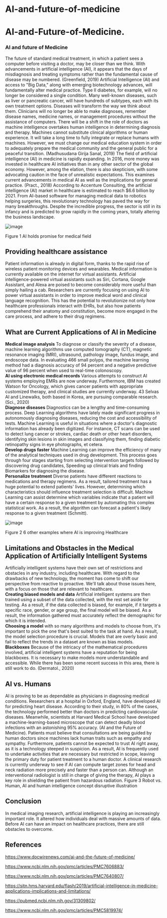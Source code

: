 # AI-and-future-of-medicine
# AI-and-Future-of-Medicine.
### Al and future of Medicine
The future of standard medical treatment, in which a patient sees a computer before visiting a doctor, may be closer than we think. With advancements in artificial intelligence (AI), it appears that the days of misdiagnosis and treating symptoms rather than the fundamental cause of disease may be numbered. (Greenfield, 2019) Artificial Intelligence (AI) and access to "Big Data," along with emerging biotechnology advances, will fundamentally alter medical practice. Type II diabetes, for example, will no longer be considered a single condition. Many well-known diseases, such as liver or pancreatic cancer, will have hundreds of subtypes, each with its own treatment options. Diseases will transform the way we think about them. Clinicians will no longer be able to make diagnoses, remember disease names, medicine names, or management procedures without the assistance of computers. There will be a shift in the role of doctors as machine intelligence overtakes human intelligence in determining diagnosis and therapy. Machines cannot substitute clinical algorithms or human experience. It will take a long time to fully integrate or replace humans with machines. However, we must change our medical education system in order to adequately prepare the medical community and the general public for a peaceful transition. (Madhusudana Girija Sanal, 2019) The field of artificial intelligence (AI) in medicine is rapidly expanding. In 2016, more money was invested in healthcare AI initiatives than in any other sector of the global economy.  However, among the elation, there is also skepticism, with some advocating caution in the face of unrealistic expectations.  This examines current advancements in medical AI as well as the implications for general practice. (Pract., 2018) According to Accenture Consulting, the artificial intelligence (AI) market in healthcare is estimated to reach $6.6 billion by 2021. From AI-based software for managing medical data to robotics helping surgeries, this revolutionary technology has paved the way for many breakthroughs. Despite the incredible progress, the sector is still in its infancy and is predicted to grow rapidly in the coming years, totally altering the business landscape. 
 
![image](https://user-images.githubusercontent.com/97630155/152214741-991d5a57-cc58-4952-a254-bb2c071fe283.png)

Figure 1 AI holds promise for medical field 

## Providing healthcare assistance
Patient information is already in digital form, thanks to the rapid rise of wireless patient monitoring devices and wearables. Medical information is currently available on the internet for virtual assistants. Artificial intelligence-powered virtual assistants such as Siri, Cortana, Google Assistant, and Alexa are poised to become considerably more useful than simply hailing a cab. Researchers are currently focusing on using AI to power virtual assistants in order to improve medical word and clinical language recognition. This has the potential to revolutionize not only how healthcare professionals interact with EHRs, but also how patients comprehend their anatomy and constitution, become more engaged in the care process, and adhere to their drug regimens.


## What are Current Applications of AI in Medicine

**Medical image analysis** To diagnose or classify the severity of a disease, machine learning algorithms use computed tomography (CT), magnetic resonance imaging (MRI), ultrasound, pathology image, fundus image, and endoscope data. In evaluating 466 small polyps, the machine learning method had a diagnosis accuracy of 94 percent and a negative predictive value of 96 percent when used to real-time colonoscopy.                                                                                                                                                          
**AI using electronic medical records** Various attempts to construct AI systems employing EMRs are now underway. Furthermore, IBM has created Watson for Oncology, which gives cancer patients with appropriate customized therapy, and clinical studies are currently underway. 43 Selvas AI and Linewalks, both based in Korea, are pursuing comparable research.  (Sci., 2020)                   
**Diagnose diseases** Diagnostics can be a lengthy and time-consuming process. Deep Learning algorithms have lately made significant progress in autonomously diagnosing diseases, reducing the cost and accessibility of tests. Machine Learning is useful in situations where a doctor's diagnostic information has already been digitized. For instance, CT scans can be used to detect lung cancer or strokes, cardiac death or other heart disorders, identifying skin lesions in skin images and classifying them, finding diabetic retinopathy signs in eye photographs, et cetera.     
**Develop drugs faster** Machine Learning can improve the efficiency of many of the analytical techniques used in drug development. This process goes through four stages starting from selecting intervention targets followed by discovering drug candidates, Speeding up clinical trials and finding Biomarkers for diagnosing the disease.                                                                                                                                 
**Personalize treatment** Diverse patients have different reactions to medications and therapy regimens. As a result, tailored treatment has a huge potential to extend patients' lives. However, determining which characteristics should influence treatment selection is difficult. Machine Learning can assist determine which variables indicate that a patient will have a certain response to a given treatment by automating this complex statistical work. As a result, the algorithm can forecast a patient's likely response to a given treatment (Schmitt).

 ![image](https://user-images.githubusercontent.com/97630155/152214908-a8b8428b-0795-422c-a015-51285a0d61b8.png)

Figure 2 6 other examples where AI is improving Healthcare


## Limitations and Obstacles in the Medical Application of Artificially Intelligent Systems

Artificially intelligent systems have their own set of restrictions and obstacles in any industry, including healthcare. With regard to the drawbacks of new technology, the moment has come to shift our perspective from reactive to proactive. We'll talk about those issues here, with a focus on those that are relevant to healthcare.                                                                                                                                            
**Creating biased models and data** Artificial intelligent systems are then trained using a subset of the data collected, with the rest set aside for testing. As a result, if the data collected is biased, for example, if it targets a specific race, gender, or age group, the final model will be biased. As a result, the information gathered must accurately reflect the demographic for which it is intended.                   
**Choosing a model** with so many algorithms and models to choose from, it's important to pick the one that's best suited to the task at hand. As a result, the model selection procedure is crucial. Models that are overly basic and fail to reflect the trends in a dataset are known as bias models.                                          
**Blackboxes** Because of the intricacy of the mathematical procedures involved, artificial intelligent systems have a reputation for being blackboxes. It is necessary to make models more understandable and accessible. While there has been some recent success in this area, there is still work to do. (Dermatol., 2020)

## AI vs. Humans

AI is proving to be as dependable as physicians in diagnosing medical conditions. Researchers at a hospital in Oxford, England, have developed AI for predicting heart disease. According to their study, in 80% of the cases, the technology performed better than doctors in predicting cardiovascular diseases. Meanwhile, scientists at Harvard Medical School have developed a machine-learning-based microscope that can detect deadly blood infections with an astonishing 95% accuracy. (AI and the Future of Medicine). Patients must believe that consultations are being guided by human doctors since machines lack human traits such as empathy and sympathy. Furthermore, patients cannot be expected to trust AI right away, as it is a technology steeped in suspicion.  As a result, AI is frequently used to undertake activities that are necessary but restricted in scope, leaving the primary duty for patient treatment to a human doctor. A clinical research is currently underway to see if AI can compute target zones for head and neck radiation more precisely and faster than a person can. Although an interventional radiologist is still in charge of giving the therapy, AI plays a key role in shielding the patient from hazardous radiation.
 Figure 3 Robot vs. Human, AI and human intelligence concept disruptive illustration

## Conclusion
In medical imaging research, artificial intelligence is playing an increasingly important role. It altered how individuals deal with massive amounts of data. Before AI can have an impact on healthcare practices, there are still obstacles to overcome.




## References

https://www.docwirenews.com/ai-and-the-future-of-medicine/

https://www.ncbi.nlm.nih.gov/pmc/articles/PMC7606883/

https://www.ncbi.nlm.nih.gov/pmc/articles/PMC7640807/

https://sitn.hms.harvard.edu/flash/2019/artificial-intelligence-in-medicine-applications-implications-and-limitations/

https://pubmed.ncbi.nlm.nih.gov/31309802/

https://www.ncbi.nlm.nih.gov/pmc/articles/PMC5819974/


